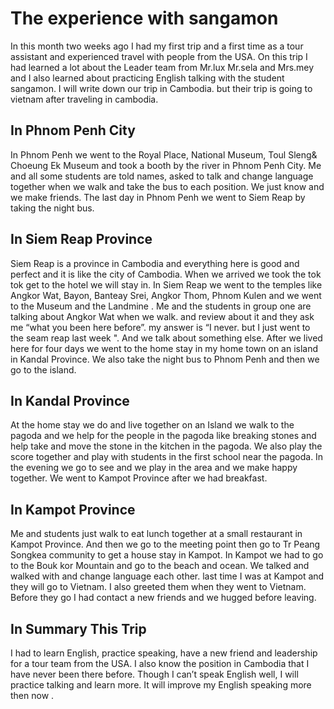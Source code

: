 # The experience with sangamon

In this month two weeks ago I had my first trip and a first time as a tour assistant and
experienced travel with people from the USA. On this trip I had learned a lot about the
Leader team from Mr.lux Mr.sela and Mrs.mey and I also learned about practicing English
talking with the student sangamon. I will write down our trip in Cambodia. but their trip is
going to vietnam after traveling in cambodia.

## In Phnom Penh City

In Phnom Penh we went to the Royal Place, National Museum, Toul Sleng& Choeung Ek
Museum and took a booth by the river in Phnom Penh City. Me and all some students are
told names, asked to talk and change language together when we walk and take the bus
to each position. We just know and we make friends. The last day in Phnom Penh we went
to Siem Reap by taking the night bus.

## In Siem Reap Province

Siem Reap is a province in Cambodia and everything here is good and perfect and it is like
the city of Cambodia. When we arrived we took the tok tok get to the hotel we will stay in.
In Siem Reap we went to the temples like Angkor Wat, Bayon, Banteay Srei, Angkor Thom,
Phnom Kulen and we went to the Museum and the Landmine . Me and the students in
group one are talking about Angkor Wat when we walk. and review about it and they ask
me “what you been here before”. my answer is “I never. but I just went to the seam reap
last week ". And we talk about something else. After we lived here for four days we went to
the home stay in my home town on an island in Kandal Province. We also take the night
bus to Phnom Penh and then we go to the island.

## In Kandal Province

At the home stay we do and live together on an Island we walk to the pagoda and we help
for the people in the pagoda like breaking stones and help take and move the stone in the
kitchen in the pagoda. We also play the score together and play with students in the first
school near the pagoda. In the evening we go to see and we play in the area and we make
happy together. We went to Kampot Province after we had breakfast.

## In Kampot Province

Me and students just walk to eat lunch together at a small restaurant in Kampot Province.
And then we go to the meeting point then go to Tr Peang Songkea community to get a
house stay in Kampot. In Kampot we had to go to the Bouk kor Mountain and go to the
beach and ocean. We talked and walked with and change language each other. last time I
was at Kampot and they will go to Vietnam. I also greeted them when they went to
Vietnam. Before they go I had contact a new friends and we hugged before leaving.

## In Summary This Trip

I had to learn English, practice speaking, have a new friend and leadership for a tour team
from the USA. I also know the position in Cambodia that I have never been there before.
Though I can’t speak English well, I will practice talking and learn more. It will improve my
English speaking more then now .
